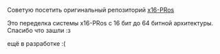 Советую посетить оригинальный репозиторий [x16-PRos](https://github.com/PRoX2011/x16-PRos)

Это переделка системы x16-PRos с 16 бит до 64 битной архитектуры.
Спасибо что зашли :з


ещё в разработке :(
